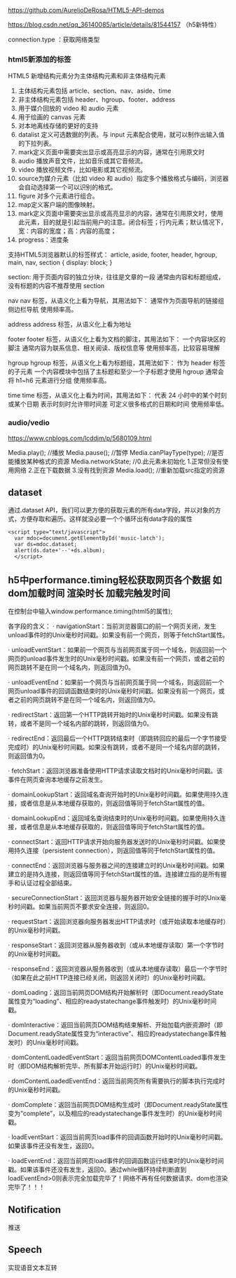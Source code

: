 https://github.com/AurelioDeRosa/HTML5-API-demos

https://blog.csdn.net/qq_36140085/article/details/81544157  （h5新特性）
 
connection.type ：获取网络类型
### html5新添加的标签
HTML5 新增结构元素分为主体结构元素和非主体结构元素

1. 主体结构元素包括 article、section、nav、aside、time
2. 非主体结构元素包括 header、hgroup、footer、address
3. 用于媒介回放的 video 和 audio 元素 
4. 用于绘画的 canvas 元素 
5. 对本地离线存储的更好的支持
6. datalist 定义可选数据的列表。与 input 元素配合使用，就可以制作出输入值的下拉列表。
7. mark定义页面中需要突出显示或高亮显示的内容，通常在引用原文时 
8. audio 播放声音文件，比如音乐或其它音频流。
9. video 播放视频文件，比如电影或其它视频流。
10. source为媒介元素（比如 video 和 audio）指定多个播放格式与编码，浏览器会自动选择第一个可以识别的格式。
11. figure 对多个元素进行组合。
12. map定义客户端的图像映射。
13. mark定义页面中需要突出显示或高亮显示的内容，通常在引用原文时，使用此元素，目的就是引起当前用户的注意。闭合标签；行内元素；默认情况下，宽：内容的宽度；高：内容的高度； 
14. progress：进度条

支持HTML5浏览器默认的标签样式：
article, aside, footer, header, hgroup, main, nav, section { 
    display: block; 
}

section:
用于页面内容的独立分块，往往是文章的一段
通常由内容和标题组成，没有标题的内容不推荐使用 section

nav
nav 标签，从语义化上看为导航，其用法如下：
通常作为页面导航的链接组
侧边栏导航
使用频率高。

address
address 标签，从语义化上看为地址

footer
footer 标签，从语义化上看为文档的脚注，其用法如下：
一个内容块区的脚注
通常内容为联系信息、相关阅读、版权信息等
使用频率高，比较容易理解


hgroup
hgroup 标签，从语义化上看为标题组，其用法如下：
作为 header 标签的子元素
一个内容模块中包括了主标题和至少一个子标题才使用 hgroup
通常会将 h1~h6 元素进行分组
使用频率高。

time
time 标签，从语义化上看为时间，其用法如下：
代表 24 小时中的某个时刻或某个日期
表示时刻时允许带时间差
可定义很多格式的日期和时间
使用频率低。

### audio/vedio

https://www.cnblogs.com/lcddjm/p/5680109.html

Media.play();    //播放
Media.pause();    //暂停
Media.canPlayType(type); //是否能播放某种格式的资源
Media.networkState; //0.此元素未初始化  1.正常但没有使用网络  2.正在下载数据  3.没有找到资源
Media.load(); //重新加载src指定的资源


## dataset  
通过.dataset API，我们可以更方便的获取元素的所有data字段，并以对象的方式，方便存取和遍历。这样就没必要一个个循环出有data字段的属性
```
<script type="text/javascript">
  var mdoc=document.getElementById('music-latch');
  var ds=mdoc.dataset;
  alert(ds.date+'--'+ds.album);
  </script>
```

## h5中performance.timing轻松获取网页各个数据 如dom加载时间 渲染时长 加载完触发时间
在控制台中输入window.performance.timing(html5的属性);

各字段的含义：
·         navigationStart：当前浏览器窗口的前一个网页关闭，发生unload事件时的Unix毫秒时间戳。如果没有前一个网页，则等于fetchStart属性。

·   unloadEventStart：如果前一个网页与当前网页属于同一个域名，则返回前一个网页的unload事件发生时的Unix毫秒时间戳。如果没有前一个网页，或者之前的网页跳转不是在同一个域名内，则返回值为0。

·   unloadEventEnd：如果前一个网页与当前网页属于同一个域名，则返回前一个网页unload事件的回调函数结束时的Unix毫秒时间戳。如果没有前一个网页，或者之前的网页跳转不是在同一个域名内，则返回值为0。

·   redirectStart：返回第一个HTTP跳转开始时的Unix毫秒时间戳。如果没有跳转，或者不是同一个域名内部的跳转，则返回值为0。

·   redirectEnd：返回最后一个HTTP跳转结束时（即跳转回应的最后一个字节接受完成时）的Unix毫秒时间戳。如果没有跳转，或者不是同一个域名内部的跳转，则返回值为0。

·   fetchStart：返回浏览器准备使用HTTP请求读取文档时的Unix毫秒时间戳。该事件在网页查询本地缓存之前发生。

·   domainLookupStart：返回域名查询开始时的Unix毫秒时间戳。如果使用持久连接，或者信息是从本地缓存获取的，则返回值等同于fetchStart属性的值。

·   domainLookupEnd：返回域名查询结束时的Unix毫秒时间戳。如果使用持久连接，或者信息是从本地缓存获取的，则返回值等同于fetchStart属性的值。

·   connectStart：返回HTTP请求开始向服务器发送时的Unix毫秒时间戳。如果使用持久连接（persistent connection），则返回值等同于fetchStart属性的值。

·   connectEnd：返回浏览器与服务器之间的连接建立时的Unix毫秒时间戳。如果建立的是持久连接，则返回值等同于fetchStart属性的值。连接建立指的是所有握手和认证过程全部结束。

·   secureConnectionStart：返回浏览器与服务器开始安全链接的握手时的Unix毫秒时间戳。如果当前网页不要求安全连接，则返回0。

·   requestStart：返回浏览器向服务器发出HTTP请求时（或开始读取本地缓存时）的Unix毫秒时间戳。

·   responseStart：返回浏览器从服务器收到（或从本地缓存读取）第一个字节时的Unix毫秒时间戳。

·   responseEnd：返回浏览器从服务器收到（或从本地缓存读取）最后一个字节时（如果在此之前HTTP连接已经关闭，则返回关闭时）的Unix毫秒时间戳。

·   domLoading：返回当前网页DOM结构开始解析时（即Document.readyState属性变为“loading”、相应的readystatechange事件触发时）的Unix毫秒时间戳。

·   domInteractive：返回当前网页DOM结构结束解析、开始加载内嵌资源时（即Document.readyState属性变为“interactive”、相应的readystatechange事件触发时）的Unix毫秒时间戳。

·   domContentLoadedEventStart：返回当前网页DOMContentLoaded事件发生时（即DOM结构解析完毕、所有脚本开始运行时）的Unix毫秒时间戳。

·   domContentLoadedEventEnd：返回当前网页所有需要执行的脚本执行完成时的Unix毫秒时间戳。

·   domComplete：返回当前网页DOM结构生成时（即Document.readyState属性变为“complete”，以及相应的readystatechange事件发生时）的Unix毫秒时间戳。

·   loadEventStart：返回当前网页load事件的回调函数开始时的Unix毫秒时间戳。如果该事件还没有发生，返回0。

·   loadEventEnd：返回当前网页load事件的回调函数运行结束时的Unix毫秒时间戳。如果该事件还没有发生，返回0。通过while循环持续判断直到loadEventEnd>0则表示完全加载完毕了！网络不再有任何数据请求、dom也渲染完毕了！！！

## Notification
推送
## Speech 
实现语音文本互转
